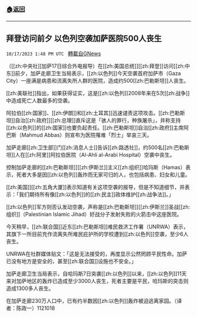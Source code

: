 ###  [:house:返回](README.md)
---


## 拜登访问前夕 以色列空袭加萨医院500人丧生
`10/17/2023 1:48 PM UTC ` [轉載自GNews](https://gnews.org/articles/1846949)

（[[zh:中央社]]加萨17日综合外电报导）在[[zh:美国总统]][[zh:拜登]]访问[[zh:中东]]前夕，加萨走廊卫生当局表示，[[zh:以色列]]今天空袭首府加萨市（Gaza City）一座满是病患和流离失所人群的医院，造成约500[[zh:巴勒斯坦]]人丧生。

[[zh:美联社]]指出，如果获得证实，这是[[zh:以色列]]2008年来在5次[[zh:战争]]中造成死亡人数最多的空袭。

阿拉伯[[zh:国家]]、[[zh:伊朗]]和[[zh:土耳其]]迅速谴责这项攻击。[[zh:巴勒斯坦]]自治[[zh:政府]][[zh:总理]]直斥这是「骇人的罪行，种族屠杀」，并称支持[[zh:以色列]]的[[zh:国家]]也要负起责任。[[zh:巴勒斯坦]]自治[[zh:政府]]主席阿巴斯（Mahmud Abbas）则宣布为医院罹难「烈士」举哀三天。

加萨走廊[[zh:卫生部]]门[[zh:消息人士]]告诉[[zh:路透社]]，约500名[[zh:巴勒斯坦]]人在[[zh:阿里]]阿拉伯医院（Al-Ahli al-Arabi Hospital）空袭中丧生。

控制加萨走廊的[[zh:巴勒斯坦]][[zh:伊斯兰]]主义[[zh:组织]]哈玛斯（Hamas）表示，死者大多是因[[zh:以色列]]轰炸而无家可归的人，也包括病患、妇女和儿童。

[[zh:美国]][[zh:五角大厦]]表示知道有关这项空袭的报导，但是不知道细节，并表示：「我们期待所有像[[zh:以色列]]的[[zh:民主]]政体维护[[zh:战争法]]。」

[[zh:以色列]]军方则否认发动空袭，声称是[[zh:巴勒斯坦]][[zh:伊斯兰]]圣战[[zh:组织]]（Palestinian Islamic Jihad）好战分子发射失败的火箭击中这座医院。

今天稍早，[[zh:联合国]]近东[[zh:巴勒斯坦]]难民救济工作署（UNRWA）表示，其旗下一所目前充作流离失所难民庇护所的学校遭到[[zh:以色列]]空袭，至少6人丧生。

UNRWA在社群媒体贴文：「这是无法接受的，再度显示公然罔顾平民性命。加萨已没有地方是安全的，甚至[[zh:联合国]]设施也不安全。」

加萨走廊卫生当局表示，自哈玛斯7日突袭[[zh:以色列]]以来，[[zh:以色列]]11天来对加萨地区的轰炸已造成至少3000人丧生，死者主要是平民，哈玛斯的突击则造成1300多人丧生。

在加萨走廊230万人口中，已有约半数因[[zh:以色列]]轰炸被迫逃离家园。（译者：陈政一）1121018
